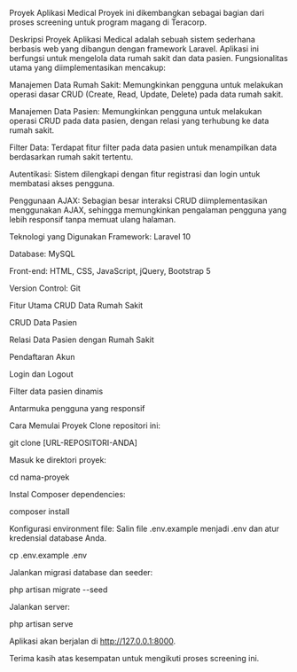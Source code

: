 Proyek Aplikasi Medical
Proyek ini dikembangkan sebagai bagian dari proses screening untuk program magang di Teracorp.

Deskripsi Proyek
Aplikasi Medical adalah sebuah sistem sederhana berbasis web yang dibangun dengan framework Laravel. Aplikasi ini berfungsi untuk mengelola data rumah sakit dan data pasien. Fungsionalitas utama yang diimplementasikan mencakup:

Manajemen Data Rumah Sakit: Memungkinkan pengguna untuk melakukan operasi dasar CRUD (Create, Read, Update, Delete) pada data rumah sakit.

Manajemen Data Pasien: Memungkinkan pengguna untuk melakukan operasi CRUD pada data pasien, dengan relasi yang terhubung ke data rumah sakit.

Filter Data: Terdapat fitur filter pada data pasien untuk menampilkan data berdasarkan rumah sakit tertentu.

Autentikasi: Sistem dilengkapi dengan fitur registrasi dan login untuk membatasi akses pengguna.

Penggunaan AJAX: Sebagian besar interaksi CRUD diimplementasikan menggunakan AJAX, sehingga memungkinkan pengalaman pengguna yang lebih responsif tanpa memuat ulang halaman.

Teknologi yang Digunakan
Framework: Laravel 10

Database: MySQL

Front-end: HTML, CSS, JavaScript, jQuery, Bootstrap 5

Version Control: Git

Fitur Utama
CRUD Data Rumah Sakit

CRUD Data Pasien

Relasi Data Pasien dengan Rumah Sakit

Pendaftaran Akun

Login dan Logout

Filter data pasien dinamis

Antarmuka pengguna yang responsif

Cara Memulai Proyek
Clone repositori ini:

git clone [URL-REPOSITORI-ANDA]

Masuk ke direktori proyek:

cd nama-proyek

Instal Composer dependencies:

composer install

Konfigurasi environment file:
Salin file .env.example menjadi .env dan atur kredensial database Anda.

cp .env.example .env

Jalankan migrasi database dan seeder:

php artisan migrate --seed

Jalankan server:

php artisan serve

Aplikasi akan berjalan di http://127.0.0.1:8000.

Terima kasih atas kesempatan untuk mengikuti proses screening ini.
